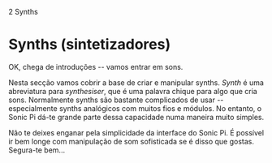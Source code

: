 2 Synths

# Synths (sintetizadores)

OK, chega de introduções -- vamos entrar em sons.

Nesta secção vamos cobrir a base de criar e manipular synths. *Synth* é uma abreviatura para *synthesiser*, que é uma palavra chique para algo que cria sons. Normalmente synths são bastante complicados de usar -- especialmente synths analógicos com muitos fios e módulos. No entanto, o Sonic Pi dá-te grande parte dessa capacidade numa maneira muito simples.

Não te deixes enganar pela simplicidade da interface do Sonic Pi. É possível ir bem longe com manipulação de som sofisticada se é disso que gostas. Segura-te bem...
